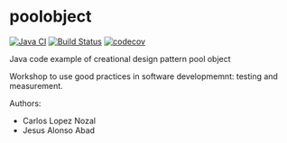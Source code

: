 poolobject
==========

[![Java CI](https://github.com/P0NLEE/poolobject/actions/workflows/ci.yml/badge.svg)](https://github.com/P0NLEE/poolobject/actions/workflows/ci.yml) [![Build Status](https://app.travis-ci.com/Kencho/poolobject.svg?branch=master)](https://app.travis-ci.com/Kencho/poolobject) [![codecov](https://codecov.io/gh/P0NLEE/poolobject/branch/master/graph/badge.svg?token=QMMGA0K564)](https://codecov.io/gh/P0NLEE/poolobject)

Java code example of creational design pattern pool object

Workshop to use good practices in software developmemnt: testing and measurement.

Authors:

- Carlos Lopez Nozal
- Jesus Alonso Abad
